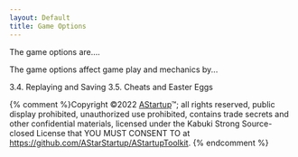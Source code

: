 ```yaml
---
layout: Default
title: Game Options
---
```


The game options are....

The game options affect game play and mechanics by...

3.4.	Replaying and Saving 
3.5.	Cheats and Easter Eggs

{% comment %}Copyright ©2022 [AStartup](https://astartup.net)™; all rights reserved, public display prohibited, unauthorized use prohibited, contains trade secrets and other confidential materials, licensed under the Kabuki Strong Source-closed License that YOU MUST CONSENT TO at <https://github.com/AStarStartup/AStartupToolkit>. {% endcomment %}
